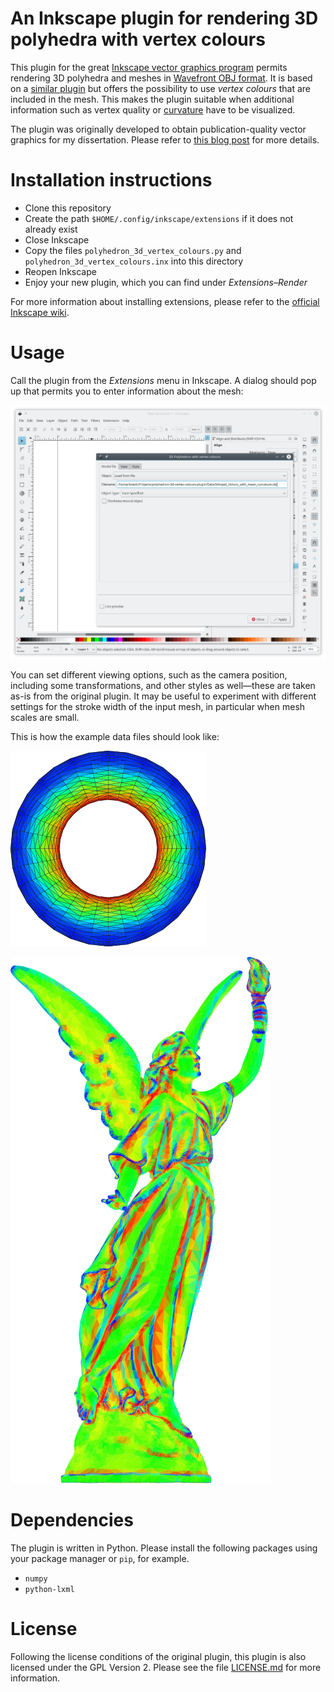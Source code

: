 # An Inkscape plugin for rendering 3D polyhedra with vertex colours

This plugin for the great [Inkscape vector graphics
program](https://inkscape.org) permits rendering 3D
polyhedra and meshes in [Wavefront OBJ
format](https://en.wikipedia.org/wiki/Wavefront_.obj_file). It is based
on a [similar
plugin](https://gitlab.com/inkscape/inkscape/blob/master/share/extensions/polyhedron_3d.py)
but offers the possibility to use *vertex colours* that are included in
the mesh. This makes the plugin suitable when additional information
such as vertex quality or
[curvature](https://en.wikipedia.org/wiki/Curvature) have to be
visualized.

The plugin was originally developed to obtain publication-quality vector
graphics for my dissertation. Please refer to [this blog
post](http://bastian.rieck.me/blog/posts/2018/3d_polyhedra) for more
details.

# Installation instructions

* Clone this repository
* Create the path `$HOME/.config/inkscape/extensions` if it does not
  already exist
* Close Inkscape
* Copy the files `polyhedron_3d_vertex_colours.py` and `polyhedron_3d_vertex_colours.inx` into this directory
* Reopen Inkscape
* Enjoy your new plugin, which you can find under *Extensions&ndash;Render*

For more information about installing extensions, please refer to the
[official Inkscape wiki](https://inkscape.org/en/gallery/%3Dextension).

# Usage

Call the plugin from the *Extensions* menu in Inkscape. A dialog should
pop up that permits you to enter information about the mesh:

![Main dialog window of the plugin](/Screenshots/Dialog.png?raw=true "Main dialog window of the plugin")

You can set different viewing options, such as the camera position,
including some transformations, and other styles as well&mdash;these are
taken as-is from the original plugin. It may be useful to experiment
with different settings for the stroke width of the input mesh, in
particular when mesh scales are small.

This is how the example data files should look like:

![A torus](/Screenshots/Torus.png?raw=true "A torus")

![Winged Victory](/Screenshots/Winged_Victory.png?raw=true "Winged Victory")

# Dependencies

The plugin is written in Python. Please install the following packages
using your package manager or `pip`, for example.

- `numpy`
- `python-lxml`

# License

Following the license conditions of the original plugin, this plugin
is also licensed under the GPL Version 2. Please see the file
[LICENSE.md](LICENSE.md) for more information.
